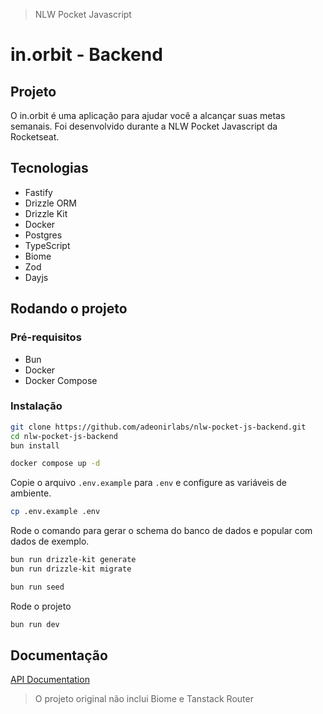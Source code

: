> NLW Pocket Javascript

# in.orbit - Backend

## Projeto

O in.orbit é uma aplicação para ajudar você a alcançar suas metas semanais. Foi desenvolvido durante a NLW Pocket Javascript da Rocketseat.

## Tecnologias

- Fastify
- Drizzle ORM
- Drizzle Kit
- Docker
- Postgres
- TypeScript
- Biome
- Zod
- Dayjs

## Rodando o projeto

### Pré-requisitos

- Bun
- Docker
- Docker Compose

### Instalação

```bash
git clone https://github.com/adeonirlabs/nlw-pocket-js-backend.git
cd nlw-pocket-js-backend
bun install

docker compose up -d
```

Copie o arquivo `.env.example` para `.env` e configure as variáveis de ambiente.

```bash
cp .env.example .env
```

Rode o comando para gerar o schema do banco de dados e popular com dados de exemplo.

```bash
bun run drizzle-kit generate
bun run drizzle-kit migrate

bun run seed
```

Rode o projeto

```bash
bun run dev
```

## Documentação

[API Documentation](./postman-collection.json)

> O projeto original não inclui Biome e Tanstack Router
